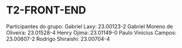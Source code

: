 # T2-FRONT-END

Participantes do grupo:
Gabriel Laxy: 23.00123-2
Gabriel Moreno de Oliveira: 23.01528-4
Henry Ojima: 23.01149-0
Paulo Vinicius Campos: 23.00607-2
Rodrigo Shiraishi: 23.00704-4
